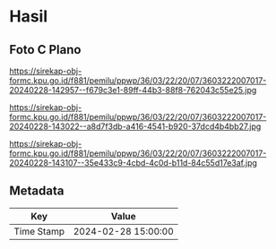 # Hasil

## Foto C Plano

https://sirekap-obj-formc.kpu.go.id/f881/pemilu/ppwp/36/03/22/20/07/3603222007017-20240228-142957--f679c3e1-89ff-44b3-88f8-762043c55e25.jpg

https://sirekap-obj-formc.kpu.go.id/f881/pemilu/ppwp/36/03/22/20/07/3603222007017-20240228-143022--a8d7f3db-a416-4541-b920-37dcd4b4bb27.jpg

https://sirekap-obj-formc.kpu.go.id/f881/pemilu/ppwp/36/03/22/20/07/3603222007017-20240228-143107--35e433c9-4cbd-4c0d-b11d-84c55d17e3af.jpg


## Metadata

| Key        | Value               |
| ---------- | ------------------- |
| Time Stamp | 2024-02-28 15:00:00 |



